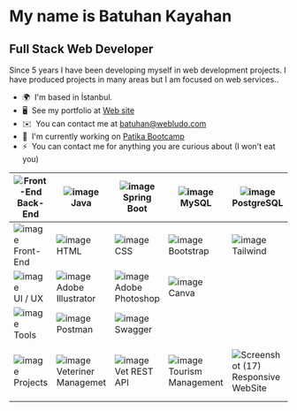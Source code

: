 [](https://user-images.githubusercontent.com/18350557/176309783-0785949b-9127-417c-8b55-ab5a4333674e.gif)My name is Batuhan Kayahan
=======================================================================================================================================

Full Stack Web Developer
------------------------

Since 5 years I have been developing myself in web development projects. I have produced projects in many areas but I am focused on web services..

* 🌍  I'm based in İstanbul.
* 🖥️  See my portfolio at [Web site](http://webludo.com)
* ✉️  You can contact me at [batuhan@webludo.com](mailto:batuhan@webludo.com)
* 🚀  I'm currently working on [Patika Bootcamp](http://patika.dev)
* ⚡  You can contact me for anything you are curious about (I  won't eat you)

|![Front-End](https://github.com/batuhanlog/batuhanlog/assets/82649079/fd6564db-d140-440f-b571-67073d2c717a=50x) Back-End |![image](https://github.com/batuhanlog/batuhanlog/assets/82649079/4210bc0f-59fc-47f8-ab87-369f109c469b=50x) Java |![image](https://github.com/batuhanlog/batuhanlog/assets/82649079/c2510d98-868a-415b-83ab-9f155179cac2=50x) Spring Boot |![image](https://github.com/batuhanlog/batuhanlog/assets/82649079/d3036145-421c-430e-b496-beaec3b80f4c=50x) MySQL 	|![image](https://github.com/batuhanlog/batuhanlog/assets/82649079/6cd23813-fd4e-4e4a-a502-d5777892034d=50x) PostgreSQL 	|![image](https://github.com/batuhanlog/batuhanlog/assets/82649079/9df74ee1-4b51-4f74-b5c0-7b9f1dd6eece=50x) MongoDB	|![image](https://github.com/batuhanlog/batuhanlog/assets/82649079/e4d2b09d-a090-4461-9790-99d3b0a8a589=50x) Docker	| |
|---  |---	|---	|---	|---	|---	|---	|--- |
|![image](https://github.com/batuhanlog/batuhanlog/assets/82649079/022709e0-df07-4612-84a5-a4723f116c68)Front-End|![image](https://github.com/batuhanlog/batuhanlog/assets/82649079/dd71e2f8-4d61-4a4c-b3b9-eebff7582c35) HTML	|![image](https://github.com/batuhanlog/batuhanlog/assets/82649079/f1062228-6d94-40de-84ce-299c585f6713) CSS	|![image](https://github.com/batuhanlog/batuhanlog/assets/82649079/dc75836b-20b2-43de-b154-362c0e137e4f) Bootstrap | ![image](https://github.com/batuhanlog/batuhanlog/assets/82649079/d780c379-3acb-4dc4-8b4c-35fae16f384b) Tailwind |![image](https://github.com/batuhanlog/batuhanlog/assets/82649079/a8f6475a-edcd-4846-bd68-250099049c66) JavaScript |![image](https://github.com/batuhanlog/batuhanlog/assets/82649079/cd63d03f-4135-4463-b4f4-61c07b5efebf) React |![image](https://github.com/batuhanlog/batuhanlog/assets/82649079/e45e032e-fe57-46ad-8ab9-633c8b01aebb) ViteJS |
|![image](https://github.com/batuhanlog/batuhanlog/assets/82649079/ae7f7074-ee2c-411f-84b4-7ce94acc01cd) UI / UX 	|![image](https://github.com/batuhanlog/batuhanlog/assets/82649079/ab3ff7ad-b092-4f30-9867-0630200f8d81) Adobe Illustrator |![image](https://github.com/batuhanlog/batuhanlog/assets/82649079/1eea1184-2c99-4c48-bbb7-3a55bb2099ee) Adobe Photoshop	|![image](https://github.com/batuhanlog/batuhanlog/assets/82649079/087a044b-8b17-4d00-9607-b4673ddb1e93) Canva |   
![image](https://github.com/batuhanlog/batuhanlog/assets/82649079/37118239-88bc-4769-886a-d84786568fba) Tools |![image](https://github.com/batuhanlog/batuhanlog/assets/82649079/3c2c9964-e5bb-417f-9958-e37c5d45e4ff) Postman |![image](https://github.com/batuhanlog/batuhanlog/assets/82649079/0edd1459-687c-4010-a101-75d61cc56feb) Swagger	|
|![image](https://github.com/batuhanlog/batuhanlog/assets/82649079/c70d4365-298d-4a25-a21b-94ac467f41c0) Projects |![image](https://github.com/batuhanlog/batuhanlog/assets/82649079/da551f50-fba6-467c-8607-d8a585d5eba3) Veteriner Managemet	|![image](https://github.com/batuhanlog/batuhanlog/assets/82649079/3479862f-77f0-47a0-b52c-77ce49ec6019) Vet REST API |![image](https://github.com/batuhanlog/batuhanlog/assets/82649079/ada422eb-be79-4009-92e5-925337673e54) Tourism Management |![Screenshot (17)](https://github.com/batuhanlog/batuhanlog/assets/82649079/8b9aa2a7-b2d6-455d-ad0a-70b1d3f64e9d) Responsive WebSite |![image](https://github.com/batuhanlog/batuhanlog/assets/82649079/664e37f7-f3a3-434c-a6d8-cdb7b790a21d) Question | ![Screenshot (21)](https://github.com/batuhanlog/batuhanlog/assets/82649079/1aa463d0-3724-4a9b-a074-8361219f5880)Back-Ennd  Projects| ![Screenshot (21)](https://github.com/batuhanlog/batuhanlog/assets/82649079/1aa463d0-3724-4a9b-a074-8361219f5880) Front-End Projects | |


